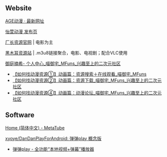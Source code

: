 
## Website

[AGE动漫 · 最新网址](https://rentry.la/agefans)

[怡萱动漫 发布页](https://acgfans.org/pub.html)

[厂长资源官网](https://www.czzy.site/) | 电影为主

[黑木耳资源站](https://heimuer.tv/) | .m3u8链接聚合，电影、电视剧；配合VLC使用

[御庭摘希- 个人中心_喵御宅_MFuns_兴趣至上的二次元社区](https://www.mfuns.net/member/8952/articleList)

- [【如何找动漫资源①】动画篇：资源搜索＋在线观看_喵御宅_MFuns](https://www.mfuns.net/article/68651)
- [【如何找动漫资源②】动画篇：资源下载_喵御宅_MFuns_兴趣至上的二次元社区](https://www.mfuns.net/article/68685)
- [【如何找动漫资源④】动画篇：动漫论坛_喵御宅_MFuns_兴趣至上的二次元社区](https://www.mfuns.net/article/68835)

## Software

[Home (简体中文) - MetaTube](https://metatube-community.github.io/README_ZH/)

[xyoye/DanDanPlayForAndroid: 弹弹play 概念版](https://github.com/xyoye/DanDanPlayForAndroid)

- [弹弹play - 全功能“本地视频+弹幕”播放器](https://www.dandanplay.com/)